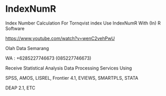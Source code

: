 # IndexNumR
Index Number Calculation For Tornqvist index Use IndexNumR With (In) R Software

https://www.youtube.com/watch?v=wenC2vehPwU

Olah Data Semarang

WA : +6285227746673 (085227746673)

Receive Statistical Analysis Data Processing Services Using

SPSS, AMOS, LISREL, Frontier 4.1, EVIEWS, SMARTPLS, STATA

DEAP 2.1, ETC
